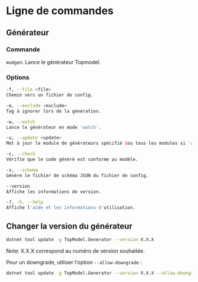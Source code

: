 # Ligne de commandes

## Générateur 

### Commande
```modgen```: Lance le générateur Topmodel.


### Options

```bash
-f, --file <file>
Chemin vers un fichier de config.

-e, --exclude <exclude>
Tag à ignorer lors de la génération.

-w, --watch
Lance le générateur en mode 'watch'.

-u, --update <update>    
Met à jour le module de générateurs spécifié (ou tous les modules si 'all').

-c, --check
Vérifie que le code généré est conforme au modèle.

-s, --schema
Génère le fichier de schéma JSON du fichier de config.

--version
Affiche les informations de version.

-?, -h, --help
Affiche l'aide et les informations d'utilisation.
```


## Changer la version du générateur

```bash
dotnet tool update -g TopModel.Generator --version X.X.X
```

Note: X.X.X correspond au numéro de version souhaitée.

 Pour un downgrade, utiliser l'option ```--allow-downgrade``` :

```bash
dotnet tool update -g TopModel.Generator --version X.X.X --allow-downgrade
```






